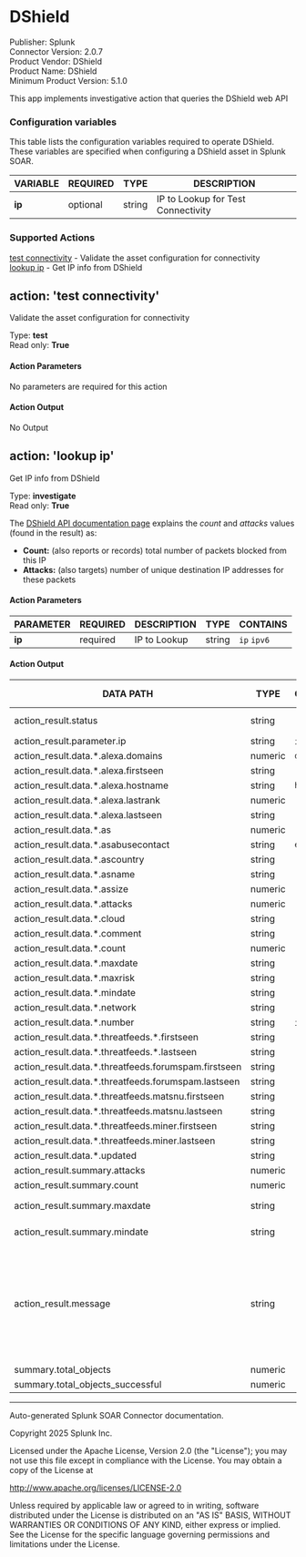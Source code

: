 # DShield

Publisher: Splunk \
Connector Version: 2.0.7 \
Product Vendor: DShield \
Product Name: DShield \
Minimum Product Version: 5.1.0

This app implements investigative action that queries the DShield web API

### Configuration variables

This table lists the configuration variables required to operate DShield. These variables are specified when configuring a DShield asset in Splunk SOAR.

VARIABLE | REQUIRED | TYPE | DESCRIPTION
-------- | -------- | ---- | -----------
**ip** | optional | string | IP to Lookup for Test Connectivity |

### Supported Actions

[test connectivity](#action-test-connectivity) - Validate the asset configuration for connectivity \
[lookup ip](#action-lookup-ip) - Get IP info from DShield

## action: 'test connectivity'

Validate the asset configuration for connectivity

Type: **test** \
Read only: **True**

#### Action Parameters

No parameters are required for this action

#### Action Output

No Output

## action: 'lookup ip'

Get IP info from DShield

Type: **investigate** \
Read only: **True**

The <a href="https://isc.sans.edu/api/#ip">DShield API documentation page</a> explains the <i>count</i> and <i>attacks</i> values (found in the result) as:<ul><li><b>Count:</b> (also reports or records) total number of packets blocked from this IP</li><li><b>Attacks:</b> (also targets) number of unique destination IP addresses for these packets</li></ul>

#### Action Parameters

PARAMETER | REQUIRED | DESCRIPTION | TYPE | CONTAINS
--------- | -------- | ----------- | ---- | --------
**ip** | required | IP to Lookup | string | `ip` `ipv6` |

#### Action Output

DATA PATH | TYPE | CONTAINS | EXAMPLE VALUES
--------- | ---- | -------- | --------------
action_result.status | string | | success failed |
action_result.parameter.ip | string | `ip` `ipv6` | 8.8.8.8 |
action_result.data.\*.alexa.domains | numeric | `domain` | |
action_result.data.\*.alexa.firstseen | string | | |
action_result.data.\*.alexa.hostname | string | `host name` | |
action_result.data.\*.alexa.lastrank | numeric | | |
action_result.data.\*.alexa.lastseen | string | | |
action_result.data.\*.as | numeric | | |
action_result.data.\*.asabusecontact | string | `email` | |
action_result.data.\*.ascountry | string | | |
action_result.data.\*.asname | string | | |
action_result.data.\*.assize | numeric | | |
action_result.data.\*.attacks | numeric | | |
action_result.data.\*.cloud | string | | |
action_result.data.\*.comment | string | | |
action_result.data.\*.count | numeric | | |
action_result.data.\*.maxdate | string | | |
action_result.data.\*.maxrisk | string | | |
action_result.data.\*.mindate | string | | |
action_result.data.\*.network | string | | |
action_result.data.\*.number | string | `ip` `ipv6` | |
action_result.data.\*.threatfeeds.\*.firstseen | string | | |
action_result.data.\*.threatfeeds.\*.lastseen | string | | |
action_result.data.\*.threatfeeds.forumspam.firstseen | string | | |
action_result.data.\*.threatfeeds.forumspam.lastseen | string | | |
action_result.data.\*.threatfeeds.matsnu.firstseen | string | | |
action_result.data.\*.threatfeeds.matsnu.lastseen | string | | |
action_result.data.\*.threatfeeds.miner.firstseen | string | | |
action_result.data.\*.threatfeeds.miner.lastseen | string | | |
action_result.data.\*.updated | string | | |
action_result.summary.attacks | numeric | | 23 |
action_result.summary.count | numeric | | 132 |
action_result.summary.maxdate | string | | 2020-12-19 |
action_result.summary.mindate | string | | 2020-12-19 |
action_result.message | string | | Attacks: 23, Count: 132, Maxdate: 2020-12-19, Mindate: 2020-12-19 |
summary.total_objects | numeric | | |
summary.total_objects_successful | numeric | | |

______________________________________________________________________

Auto-generated Splunk SOAR Connector documentation.

Copyright 2025 Splunk Inc.

Licensed under the Apache License, Version 2.0 (the "License");
you may not use this file except in compliance with the License.
You may obtain a copy of the License at

http://www.apache.org/licenses/LICENSE-2.0

Unless required by applicable law or agreed to in writing,
software distributed under the License is distributed on an "AS IS" BASIS,
WITHOUT WARRANTIES OR CONDITIONS OF ANY KIND, either express or implied.
See the License for the specific language governing permissions and limitations under the License.
